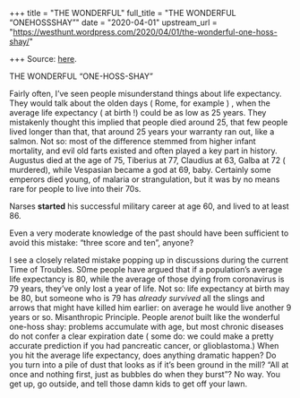 +++
title = "THE WONDERFUL"
full_title = "THE WONDERFUL “ONEHOSSSHAY”"
date = "2020-04-01"
upstream_url = "https://westhunt.wordpress.com/2020/04/01/the-wonderful-one-hoss-shay/"

+++
Source: [here](https://westhunt.wordpress.com/2020/04/01/the-wonderful-one-hoss-shay/).

THE WONDERFUL “ONE-HOSS-SHAY”

Fairly often, I’ve seen people misunderstand things about life
expectancy. They would talk about the olden days ( Rome, for example )
, when the average life expectancy ( at birth !) could be as low as 25
years. They mistakenly thought this implied that people died around 25,
that few people lived longer than that, that around 25 years your
warranty ran out, like a salmon. Not so: most of the difference stemmed
from higher infant mortality, and evil old farts existed and often
played a key part in history. Augustus died at the age of 75, Tiberius
at 77, Claudius at 63, Galba at 72 ( murdered), while Vespasian became
a god at 69, baby. Certainly some emperors died young, of malaria or
strangulation, but it was by no means rare for people to live into their
70s.

Narses **started** his successful military career at age 60, and lived
to at least 86.

Even a very moderate knowledge of the past should have been sufficient
to avoid this mistake: “three score and ten”, anyone?

I see a closely related mistake popping up in discussions during the
current Time of Troubles. S0me people have argued that if a
population’s average life expectancy is 80, while the average of those
dying from coronavirus is 79 years, they’ve only lost a year of life.
Not so: life expectancy at birth may be 80, but someone who is 79 has
*already survived* all the slings and arrows that might have killed him
earlier: on average he would live another 9 years or so. Misanthropic
Principle. People are*not* built like the wonderful one-hoss shay:
problems accumulate with age, but most chronic diseases do not confer a
clear expiration date ( some do: we could make a pretty accurate
prediction if you had pancreatic cancer, or glioblastoma.) When you hit
the average life expectancy, does anything dramatic happen? Do you turn
into a pile of dust that looks as if it’s been ground in the mill? “All
at once and nothing first, just as bubbles do when they burst”? No way.
You get up, go outside, and tell those damn kids to get off your lawn.



